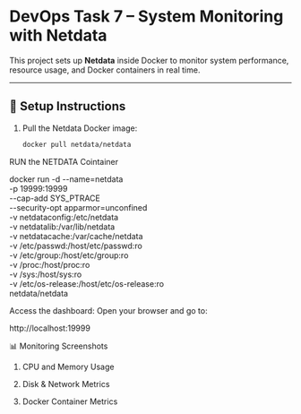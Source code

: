 # DevOps Task 7 – System Monitoring with Netdata

This project sets up **Netdata** inside Docker to monitor system performance, resource usage, and Docker containers in real time.

---

## 🚀 Setup Instructions

1. Pull the Netdata Docker image:
   ```bash
   docker pull netdata/netdata


RUN the NETDATA Cointainer 

docker run -d --name=netdata \
  -p 19999:19999 \
  --cap-add SYS_PTRACE \
  --security-opt apparmor=unconfined \
  -v netdataconfig:/etc/netdata \
  -v netdatalib:/var/lib/netdata \
  -v netdatacache:/var/cache/netdata \
  -v /etc/passwd:/host/etc/passwd:ro \
  -v /etc/group:/host/etc/group:ro \
  -v /proc:/host/proc:ro \
  -v /sys:/host/sys:ro \
  -v /etc/os-release:/host/etc/os-release:ro \
  netdata/netdata

Access the dashboard:
Open your browser and go to:

http://localhost:19999


📊 Monitoring Screenshots
1. CPU and Memory Usage

2. Disk & Network Metrics

3. Docker Container Metrics
